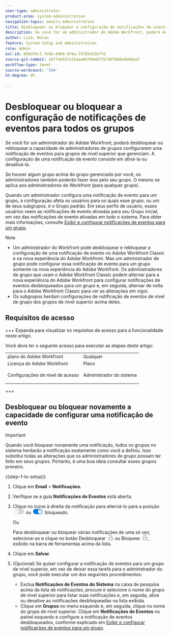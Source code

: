```yaml
---
user-type: administrator
product-area: system-administration
navigation-topic: emails-administration
title: Desbloquear ou bloquear a configuração de notificações de eventos para todos os grupos
description: Se você for um administrador do Adobe Workfront, poderá desbloquear ou rebloquear a capacidade de administradores de grupos configurarem uma notificação de eventos para grupos de nível superior que gerenciam. A configuração de uma notificação de evento consiste em ativá-la ou desativá-la.
author: Lisa, Nolan
feature: System Setup and Administration
role: Admin
exl-id: 056d76c1-7e9b-49b9-974a-75765e53b7fd
source-git-commit: ab774e937a15aaa04704e872579df880a9b80aaf
workflow-type: tm+mt
source-wordcount: '544'
ht-degree: 0%

---
```


# Desbloquear ou bloquear a configuração de notificações de eventos para todos os grupos

Se você for um administrador do Adobe Workfront, poderá desbloquear ou rebloquear a capacidade de administradores de grupos configurarem uma notificação de eventos para grupos de nível superior que gerenciam. A configuração de uma notificação de evento consiste em ativá-la ou desativá-la.

Se houver algum grupo acima do grupo gerenciado por você, os administradores também poderão fazer isso pelo seu grupo. O mesmo se aplica aos administradores do Workfront (para qualquer grupo).

Quando um administrador configura uma notificação de evento para um grupo, a configuração afeta os usuários para os quais esse grupo, ou um de seus subgrupos, é o Grupo padrão. Em seus perfis de usuário, esses usuários veem as notificações de evento ativadas para seu Grupo inicial, em vez das notificações de evento ativadas em todo o sistema. Para obter mais informações, consulte [Exibir e configurar notificações de eventos para um grupo](../../../administration-and-setup/manage-groups/create-and-manage-groups/view-and-configure-event-notifications-group.md).

>[!NOTE]
>
>* Um administrador do Workfront pode desbloquear e rebloquear a configuração de uma notificação de evento no Adobe Workfront Classic e na nova experiência do Adobe Workfront. Mas um administrador de grupo pode configurar essa notificação de evento para um grupo somente na nova experiência do Adobe Workfront. Os administradores de grupo que usam o Adobe Workfront Classic podem alternar para a nova experiência do Adobe Workfront para configurar notificações de eventos desbloqueados para um grupo e, em seguida, alternar de volta para o Adobe Workfront Classic para ver as alterações em vigor.
>* Os subgrupos herdam configurações de notificação de eventos de nível de grupo dos grupos de nível superior acima deles.
>

## Requisitos de acesso

+++ Expanda para visualizar os requisitos de acesso para a funcionalidade neste artigo.

Você deve ter o seguinte acesso para executar as etapas deste artigo:

<table style="table-layout:auto"> 
 <col> 
 <col> 
 <tbody> 
  <tr> 
   <td role="rowheader">plano do Adobe Workfront</td> 
   <td>Qualquer</td> 
  </tr> 
  <tr> 
   <td role="rowheader">Licença do Adobe Workfront</td> 
   <td>Plano</td> 
  </tr> 
  <tr> 
   <td role="rowheader">Configurações de nível de acesso</td> 
   <td> <p>Administrador do sistema</p> </td> 
  </tr> 
 </tbody> 
</table>

+++

## Desbloquear ou bloquear novamente a capacidade de configurar uma notificação de evento

>[!IMPORTANT]
>
>Quando você bloquear novamente uma notificação, todos os grupos no sistema herdarão a notificação exatamente como você a definiu. Isso substitui todas as alterações que os administradores de grupo possam ter feito em seus grupos. Portanto, é uma boa ideia consultar esses grupos primeiro.

{{step-1-to-setup}}

1. Clique em **Email** > **Notificações**.

1. Verifique se a guia **Notificações de Eventos** está aberta.
1. Clique no ícone à direita da notificação para alterná-lo para a posição ![Bloquear ícone](assets/lock-toggle-button.png) ou ![Desbloquear ícone](assets/unlock-toggle-button.png) bloqueado.

   Ou

   Para desbloquear ou bloquear várias notificações de uma só vez, selecione-as e clique no botão Desbloquear ![Ícone Desbloquear](assets/unlock-icon-toolbar.png) ou Bloquear ![Ícone Bloquear](assets/lock-icon-locked-qs.png), exibido na barra de ferramentas acima da lista.

1. Clique em **Salvar**.
1. (Opcional) Se quiser configurar a notificação de eventos para um grupo de nível superior, em vez de deixar essa tarefa para o administrador do grupo, você pode executar um dos seguintes procedimentos:

   * Exclua **Notificações de Eventos do Sistema** na caixa de pesquisa acima da lista de notificações, procure e selecione o nome do grupo de nível superior para listar suas notificações e, em seguida, ative ou desative as notificações desbloqueadas na lista exibida.
   * Clique em **Grupos** no menu esquerdo e, em seguida, clique no nome do grupo de nível superior. Clique em **Notificações de Eventos** no painel esquerdo e configure a notificação de eventos desbloqueados, conforme explicado em [Exibir e configurar notificações de eventos para um grupo](../../../administration-and-setup/manage-groups/create-and-manage-groups/view-and-configure-event-notifications-group.md).

